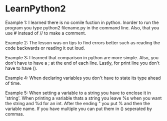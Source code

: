 # LearnPython2 

Example 1:
I learned there is no comile fuction in python. Inorder to run the program
you type python2 filename.py in the command line. Also, that you use # 
instead of // to make a comment. 

Example 2:
The lesson was on tips to find errors better such as reading the
code backwards or reading it out loud. 

Example 3:
I learned that comparison in python are more simple. Also, you don't have to 
have a ; at the end of each line. Lastly, for print line you don't have to 
have (). 

Example 4:
When declaring variables you don't have to state its type ahead of time. 

Example 5:
When setting a variable to a string you have to enclose it in 'string'. When 
printing a variable thats a string you leave %s when you want the string and 
%d for an int. After the ending " you put % and then the variable name. If you have multiple you can put them in () seperated by commas. 
